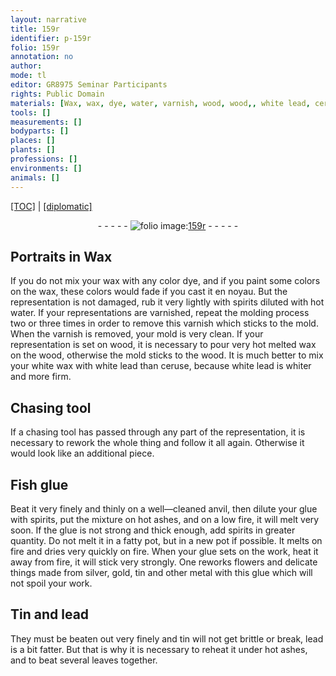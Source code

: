 ```yaml
---
layout: narrative
title: 159r
identifier: p-159r
folio: 159r
annotation: no
author:
mode: tl
editor: GR8975 Seminar Participants
rights: Public Domain
materials: [Wax, wax, dye, water, varnish, wood, wood,, white lead, ceruse, Fish glue, glue, spirits, ashes, pot, silver, gold, tin, metal, Tin, lead]
tools: []
measurements: []
bodyparts: []
places: []
plants: []
professions: []
environments: []
animals: []
---
```


 <p><a href="{{ site.baseurl }}/translation/">[TOC]</a> | <a href="{{ site.baseurl }}/texts/p-159r_tc/" target="_blank">[diplomatic]</a></p><div class="folio" align="center">- - - - - <a href="http://gallica.bnf.fr/ark:/12148/btv1b10500001g/f323.item.r=" target="_blank"><img src="https://cu-mkp.github.io/2017-workshop-edition/assets/photo-icon.png" alt="folio image: " style="display:inline-block; margin-bottom:-3px;"/>159r</a> - - - - - </div>  
  

##  Portraits in <span class="m">Wax</span>

 
 If you do not mix your <span class="m">wax</span> with any color <span class="m">dye</span>, and if you paint some colors on the <span class="m">wax</span>, these colors would fade if you cast it en noyau. But the representation is not damaged, rub it very lightly with spirits diluted with hot <span class="m">water</span>. If your representations are varnished, repeat the molding process two or three times in order to remove this <span class="m">varnish</span> which sticks to the mold. When the <span class="m">varnish</span> is removed, your mold is very clean. If your representation is set on <span class="m">wood</span>, it is necessary to pour very hot melted <span class="m">wax</span> on the <span class="m">wood,</span> otherwise the mold sticks to the <span class="m">wood</span>. It is much better to mix your white <span class="m">wax</span> with <span class="m">white lead</span> than <span class="m">ceruse</span>, because <span class="m">white lead</span> is whiter and more firm.
 
 
  

##  Chasing tool

 
 If a chasing tool has passed through any part of the representation, it is necessary to rework the whole thing and follow it all again. Otherwise it would look like an additional piece.
 
 
  

##  <span class="m">Fish glue</span>

 
 Beat it very finely and thinly on a well—cleaned anvil, then dilute your <span class="m">glue</span> with <span class="m">spirits</span>, put the mixture on hot <span class="m">ashes</span>, and on a low fire, it will melt very soon. If the <span class="m">glue</span> is not strong and thick enough, add <span class="m">spirits</span> in greater quantity. Do not melt it in a fatty <span class="m">pot</span>, but in a new <span class="m">pot</span> if possible. It melts on fire and dries very quickly on fire. When your <span class="m">glue</span> sets on the work, heat it away from fire, it will stick very strongly. One reworks flowers and delicate things made from <span class="m">silver</span>, <span class="m">gold</span>, <span class="m">tin</span> and other <span class="m">metal</span> with this <span class="m">glue</span> which will not spoil your work.
 
 
  

##  <span class="m">Tin</span> and <span class="m">lead</span>

 
 They must be beaten out very finely and <span class="m">tin</span> will not get brittle or break, <span class="m">lead</span> is a bit fatter. But that is why it is necessary to reheat it under hot ashes, and to beat several leaves together.
 
 